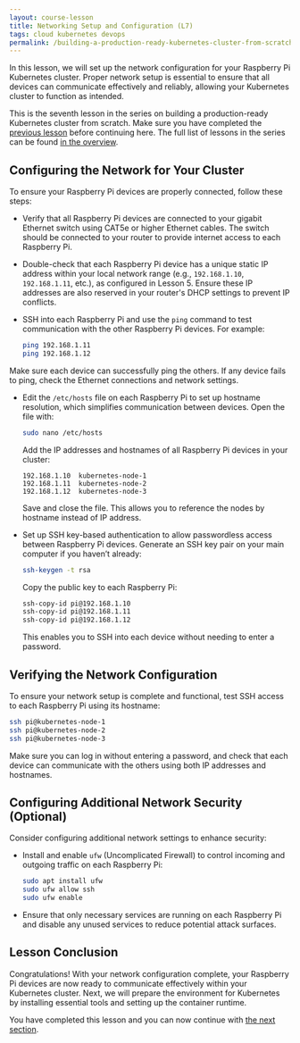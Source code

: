 ```yaml
---
layout: course-lesson
title: Networking Setup and Configuration (L7)
tags: cloud kubernetes devops
permalink: /building-a-production-ready-kubernetes-cluster-from-scratch/lesson-7
---
```


In this lesson, we will set up the network configuration for your Raspberry Pi
Kubernetes cluster. Proper network setup is essential to ensure that all devices
can communicate effectively and reliably, allowing your Kubernetes cluster to
function as intended.

This is the seventh lesson in the series on building a production-ready
Kubernetes cluster from scratch. Make sure you have completed the
[previous lesson](/building-a-production-ready-kubernetes-cluster-from-scratch/lesson-6)
before continuing here. The full list of lessons in the series can be found
[in the overview](/building-a-production-ready-kubernetes-cluster-from-scratch).

## Configuring the Network for Your Cluster

To ensure your Raspberry Pi devices are properly connected, follow these steps:

- Verify that all Raspberry Pi devices are connected to your gigabit Ethernet
  switch using CAT5e or higher Ethernet cables. The switch should be connected
  to your router to provide internet access to each Raspberry Pi.

- Double-check that each Raspberry Pi device has a unique static IP address
  within your local network range (e.g., `192.168.1.10`, `192.168.1.11`, etc.),
  as configured in Lesson 5. Ensure these IP addresses are also reserved in your
  router's DHCP settings to prevent IP conflicts.

- SSH into each Raspberry Pi and use the `ping` command to test communication
  with the other Raspberry Pi devices. For example:
  ```bash
  ping 192.168.1.11
  ping 192.168.1.12
  ```

Make sure each device can successfully ping the others. If any device fails to
ping, check the Ethernet connections and network settings.

- Edit the `/etc/hosts` file on each Raspberry Pi to set up hostname resolution,
  which simplifies communication between devices. Open the file with:

  ```bash
  sudo nano /etc/hosts
  ```

  Add the IP addresses and hostnames of all Raspberry Pi devices in your
  cluster:

  ```plaintext
  192.168.1.10  kubernetes-node-1
  192.168.1.11  kubernetes-node-2
  192.168.1.12  kubernetes-node-3
  ```

  Save and close the file. This allows you to reference the nodes by hostname
  instead of IP address.

- Set up SSH key-based authentication to allow passwordless access between
  Raspberry Pi devices. Generate an SSH key pair on your main computer if you
  haven’t already:
  ```bash
  ssh-keygen -t rsa
  ```
  Copy the public key to each Raspberry Pi:
  ```bash
  ssh-copy-id pi@192.168.1.10
  ssh-copy-id pi@192.168.1.11
  ssh-copy-id pi@192.168.1.12
  ```
  This enables you to SSH into each device without needing to enter a password.

## Verifying the Network Configuration

To ensure your network setup is complete and functional, test SSH access to each
Raspberry Pi using its hostname:

```bash
ssh pi@kubernetes-node-1
ssh pi@kubernetes-node-2
ssh pi@kubernetes-node-3
```

Make sure you can log in without entering a password, and check that each device
can communicate with the others using both IP addresses and hostnames.

## Configuring Additional Network Security (Optional)

Consider configuring additional network settings to enhance security:

- Install and enable `ufw` (Uncomplicated Firewall) to control incoming and
  outgoing traffic on each Raspberry Pi:

  ```bash
  sudo apt install ufw
  sudo ufw allow ssh
  sudo ufw enable
  ```

- Ensure that only necessary services are running on each Raspberry Pi and
  disable any unused services to reduce potential attack surfaces.

## Lesson Conclusion

Congratulations! With your network configuration complete, your Raspberry Pi
devices are now ready to communicate effectively within your Kubernetes cluster.
Next, we will prepare the environment for Kubernetes by installing essential
tools and setting up the container runtime.

You have completed this lesson and you can now continue with
[the next section](/building-a-production-ready-kubernetes-cluster-from-scratch/section-3).
